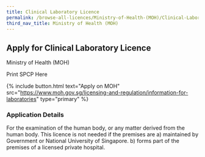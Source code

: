 ```yaml
---
title: Clinical Laboratory Licence
permalink: /browse-all-licences/Ministry-of-Health-(MOH)/Clinical-Laboratory-Licence
third_nav_title: Ministry of Health (MOH)
---
```


## Apply for Clinical Laboratory Licence

Ministry of Health (MOH)

Print SPCP Here

{% include button.html text="Apply on MOH" src="https://www.moh.gov.sg/licensing-and-regulation/information-for-laboratories" type="primary" %}

### Application Details
<p>For the examination of the human body, or any matter derived from the human body. This licence is not needed if the premises are a) maintained by Government or National University of Singapore. b) forms part of the premises of a licensed private hospital.</p>

